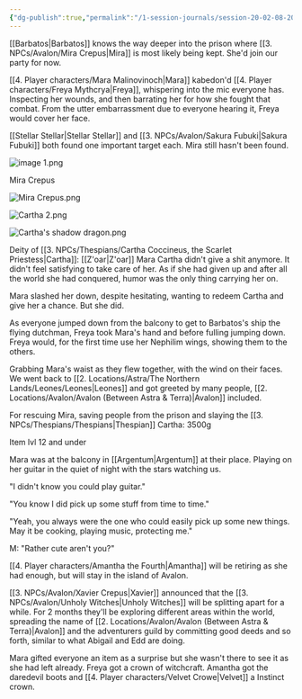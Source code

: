 ```yaml
---
{"dg-publish":true,"permalink":"/1-session-journals/session-20-02-08-2025/"}
---
```


[[Barbatos\|Barbatos]] knows the way deeper into the prison where [[3. NPCs/Avalon/Mira Crepus\|Mira]] is most likely being kept. She'd join our party for now.

[[4. Player characters/Mara Malinovinoch\|Mara]] kabedon'd [[4. Player characters/Freya Mythcrya\|Freya]], whispering into the mic everyone has. Inspecting her wounds, and then barrating her for how she fought that combat. From the utter embarrassment due to everyone hearing it, Freya would cover her face.

[[Stellar Stellar\|Stellar Stellar]] and [[3. NPCs/Avalon/Sakura Fubuki\|Sakura Fubuki]] both found one important target each. Mira still hasn't been found. 

![image 1.png](/img/user/Images/image%201.png)


Mira Crepus

![Mira Crepus.png](/img/user/Images/Mira%20Crepus.png)

![Cartha 2.png](/img/user/Images/Cartha%202.png)

![Cartha's shadow dragon.png](/img/user/Images/Cartha's%20shadow%20dragon.png)



Deity of [[3. NPCs/Thespians/Cartha Coccineus, the Scarlet Priestess\|Cartha]]: [[Z'oar\|Z'oar]]
Mara
Cartha didn't give a shit anymore. It didn't feel satisfying to take care of her. As if she had given up and after all the world she had conquered, humor was the only thing carrying her on.

Mara slashed her down, despite hesitating, wanting to redeem Cartha and give her a chance. But she did.

As everyone jumped down from the balcony to get to Barbatos's ship the flying dutchman, Freya took Mara's hand and before fulling jumping down. Freya would, for the first time use her Nephilim wings, showing them to the others.

Grabbing Mara's waist as they flew together, with the wind on their faces.
We went back to [[2. Locations/Astra/The Northern Lands/Leones/Leones\|Leones]] and got greeted by many people, [[2. Locations/Avalon/Avalon (Between Astra & Terra)\|Avalon]] included.

For rescuing Mira, saving people from the prison and slaying the [[3. NPCs/Thespians/Thespians\|Thespian]] Cartha: 3500g

Item lvl 12 and under

Mara was at the balcony in [[Argentum\|Argentum]] at their place. Playing on her guitar in the quiet of night with the stars watching us.

"I didn't know you could play guitar."

"You know I did pick up some stuff from time to time."

"Yeah, you always were the one who could easily pick up some new things. May it be cooking, playing music, protecting me."

M: "Rather cute aren't you?"

[[4. Player characters/Amantha the Fourth\|Amantha]] will be retiring as she had enough, but will stay in the island of Avalon.

[[3. NPCs/Avalon/Xavier Crepus\|Xavier]] announced that the [[3. NPCs/Avalon/Unholy Witches\|Unholy Witches]] will be splitting apart for a while. For 2 months they'll be exploring different areas within the world, spreading the name of [[2. Locations/Avalon/Avalon (Between Astra & Terra)\|Avalon]] and the adventurers guild by committing good deeds and so forth, similar to what Abigail and Edd are doing. 

Mara gifted everyone an item as a surprise but she wasn't there to see it as she had left already.  Freya got a crown of witchcraft. Amantha got the daredevil boots and [[4. Player characters/Velvet Crowe\|Velvet]] a Instinct crown.


